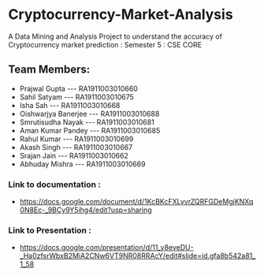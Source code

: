 # Cryptocurrency-Market-Analysis
A Data Mining and Analysis Project to understand the accuracy of Cryptocurrency market prediction : Semester 5 : CSE CORE 

## Team Members:
- Prajwal Gupta        --- RA1911003010660
- Sahil Satyam         --- RA1911003010675
- Isha Sah             --- RA1911003010668
- Oishwarjya Banerjee  --- RA1911003010688
- Smrutisudha Nayak    --- RA1911003010681
- Aman Kumar Pandey    --- RA1911003010685
- Rahul Kumar          --- RA1911003010699
- Akash Singh          --- RA1911003010667
- Srajan Jain          --- RA1911003010662
- Abhuday Mishra       --- RA1911003010669

### Link to documentation : 
- https://docs.google.com/document/d/1KcBKcFXLyvrZQRFGDeMgjKNXq0N8Ec-_9BCy9Y5ihg4/edit?usp=sharing
### Link to Presentation : 
- https://docs.google.com/presentation/d/11_y8eveDU-_Ha0zfsrWbxB2MiA2CNw6VT9NR08RRAcY/edit#slide=id.gfa8b542a81_1_58
